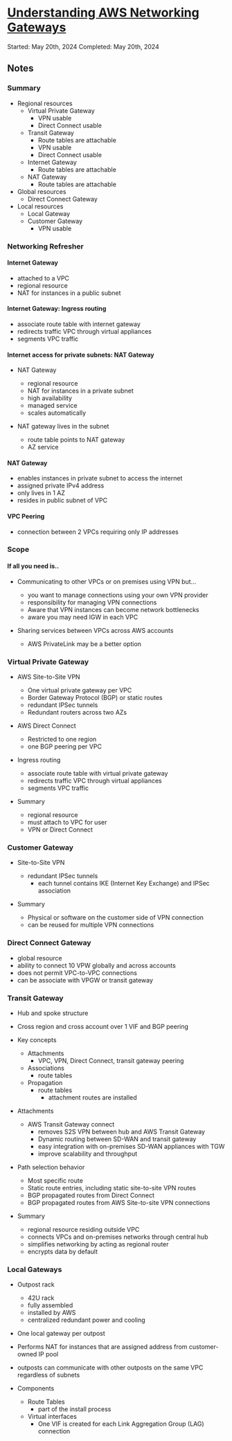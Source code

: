 # [Understanding AWS Networking Gateways](https://explore.skillbuilder.aws/learn/course/1377/understanding-aws-networking-gateways)

Started: May 20th, 2024
Completed: May 20th, 2024


## Notes

### Summary
- Regional resources
  - Virtual Private Gateway
    - VPN usable
    - Direct Connect usable
  - Transit Gateway
    - Route tables are attachable
    - VPN usable
    - Direct Connect usable
  - Internet Gateway
    - Route tables are attachable
  - NAT Gateway
    - Route tables are attachable
- Global resources
  - Direct Connect Gateway
- Local resources
  - Local Gateway
  - Customer Gateway
    - VPN usable

### Networking Refresher
#### Internet Gateway
- attached to a VPC
- regional resource
- NAT for instances in a public subnet

#### Internet Gateway: Ingress routing
- associate route table with internet gateway
- redirects traffic VPC through virtual appliances
- segments VPC traffic

#### Internet access for private subnets: NAT Gateway
- NAT Gateway
  - regional resource
  - NAT for instances in a private subnet
  - high availability
  - managed service
  - scales automatically

- NAT gateway lives in the subnet
  - route table points to NAT gateway
  - AZ service

#### NAT Gateway
- enables instances in private subnet to access the internet
- assigned private IPv4 address
- only lives in 1 AZ
- resides in public subnet of VPC

#### VPC Peering
- connection between 2 VPCs requiring only IP addresses


### Scope
#### If all you need is..
- Communicating to other VPCs or on premises using VPN but...
  - you want to manage connections using your own VPN provider
  - responsibility for managing VPN connections
  - Aware that VPN instances can become network bottlenecks
  - aware you may need IGW in each VPC

- Sharing services between VPCs across AWS accounts
  - AWS PrivateLink may be a better option

### Virtual Private Gateway
- AWS Site-to-Site VPN
  - One virtual private gateway per VPC
  - Border Gateway Protocol (BGP) or static routes
  - redundant IPSec tunnels
  - Redundant routers across two AZs

- AWS Direct Connect
  - Restricted to one region
  - one BGP peering per VPC

- Ingress routing
  - associate route table with virtual private gateway
  - redirects traffic VPC through virtual appliances
  - segments VPC traffic

- Summary
  - regional resource
  - must attach to VPC for user
  - VPN or Direct Connect

### Customer Gateway
- Site-to-Site VPN
  - redundant IPSec tunnels
    - each tunnel contains IKE (Internet Key Exchange) and IPSec association

- Summary
  - Physical or software on the customer side of VPN connection
  - can be reused for multiple VPN connections

### Direct Connect Gateway
- global resource
- ability to connect 10 VPW globally and across accounts
- does not permit VPC-to-VPC connections
- can be associate with VPGW or transit gateway

### Transit Gateway
- Hub and spoke structure
- Cross region and cross account over 1 VIF and BGP peering

- Key concepts
  - Attachments
    - VPC, VPN, Direct Connect, transit gateway peering
  - Associations
    - route tables
  - Propagation
    - route tables
      - attachment routes are installed

- Attachments
  - AWS Transit Gateway connect
    - removes S2S VPN between hub and AWS Transit Gateway
    - Dynamic routing between SD-WAN and transit gateway
    - easy integration with on-premises SD-WAN appliances with TGW
    - improve scalability and throughput

- Path selection behavior
  - Most specific route
  - Static route entries, including static site-to-site VPN routes
  - BGP propagated routes from Direct Connect
  - BGP propagated routes from AWS Site-to-site VPN connections

- Summary
  - regional resource residing outside VPC
  - connects VPCs and on-premises networks through central hub
  - simplifies networking by acting as regional router
  - encrypts data by default

### Local Gateways
- Outpost rack
  - 42U rack
  - fully assembled
  - installed by AWS
  - centralized redundant power and cooling

- One local gateway per outpost
- Performs NAT for instances that are assigned address from customer-owned IP pool

- outposts can communicate with other outposts on the same VPC regardless of subnets

- Components
  - Route Tables
    - part of the install process
  - Virtual interfaces
    - One VIF is created for each Link Aggregation Group (LAG) connection

